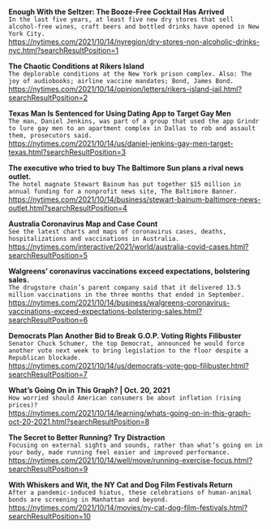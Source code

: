 **Enough With the Seltzer: The Booze-Free Cocktail Has Arrived**\
`In the last five years, at least five new dry stores that sell alcohol-free wines, craft beers and bottled drinks have opened in New York City.`\
https://nytimes.com/2021/10/14/nyregion/dry-stores-non-alcoholic-drinks-nyc.html?searchResultPosition=1

**The Chaotic Conditions at Rikers Island**\
`The deplorable conditions at the New York prison complex. Also: The joy of audiobooks; airline vaccine mandates; Bond, James Bond.`\
https://nytimes.com/2021/10/14/opinion/letters/rikers-island-jail.html?searchResultPosition=2

**Texas Man Is Sentenced for Using Dating App to Target Gay Men**\
`The man, Daniel Jenkins, was part of a group that used the app Grindr to lure gay men to an apartment complex in Dallas to rob and assault them, prosecutors said.`\
https://nytimes.com/2021/10/14/us/daniel-jenkins-gay-men-target-texas.html?searchResultPosition=3

**The executive who tried to buy The Baltimore Sun plans a rival news outlet.**\
`The hotel magnate Stewart Bainum has put together $15 million in annual funding for a nonprofit news site, The Baltimore Banner.`\
https://nytimes.com/2021/10/14/business/stewart-bainum-baltimore-news-outlet.html?searchResultPosition=4

**Australia Coronavirus Map and Case Count**\
`See the latest charts and maps of coronavirus cases, deaths, hospitalizations and vaccinations in Australia.`\
https://nytimes.com/interactive/2021/world/australia-covid-cases.html?searchResultPosition=5

**Walgreens’ coronavirus vaccinations exceed expectations, bolstering sales.**\
`The drugstore chain’s parent company said that it delivered 13.5 million vaccinations in the three months that ended in September.`\
https://nytimes.com/2021/10/14/business/walgreens-coronavirus-vaccinations-exceed-expectations-bolstering-sales.html?searchResultPosition=6

**Democrats Plan Another Bid to Break G.O.P. Voting Rights Filibuster**\
`Senator Chuck Schumer, the top Democrat, announced he would force another vote next week to bring legislation to the floor despite a Republican blockade.`\
https://nytimes.com/2021/10/14/us/democrats-vote-gop-filibuster.html?searchResultPosition=7

**What’s Going On in This Graph? | Oct. 20, 2021**\
`How worried should American consumers be about inflation (rising prices)?`\
https://nytimes.com/2021/10/14/learning/whats-going-on-in-this-graph-oct-20-2021.html?searchResultPosition=8

**The Secret to Better Running? Try Distraction**\
`Focusing on external sights and sounds, rather than what’s going on in your body, made running feel easier and improved performance.`\
https://nytimes.com/2021/10/14/well/move/running-exercise-focus.html?searchResultPosition=9

**With Whiskers and Wit, the NY Cat and Dog Film Festivals Return**\
`After a pandemic-induced hiatus, these celebrations of human-animal bonds are screening in Manhattan and beyond.`\
https://nytimes.com/2021/10/14/movies/ny-cat-dog-film-festivals.html?searchResultPosition=10

